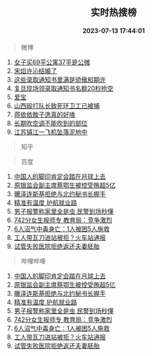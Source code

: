 <div align="center"><h2>实时热搜榜</h2><h4>2023-07-13 17:44:01</h4></div>

> 微博  

1. [女子买69平公寓37平是公摊](https://s.weibo.com/weibo?q=%23%E5%A5%B3%E5%AD%90%E4%B9%B069%E5%B9%B3%E5%85%AC%E5%AF%9337%E5%B9%B3%E6%98%AF%E5%85%AC%E6%91%8A%23&t=31&band_rank=1&Refer=top)<br />
2. [宋焰许沁结婚了](https://s.weibo.com/weibo?q=%23%E5%AE%8B%E7%84%B0%E8%AE%B8%E6%B2%81%E7%BB%93%E5%A9%9A%E4%BA%86%23&t=31&band_rank=2&Refer=top)<br />
3. [这些录取通知书里满是骄傲和期许](https://s.weibo.com/weibo?q=%23%E8%BF%99%E4%BA%9B%E5%BD%95%E5%8F%96%E9%80%9A%E7%9F%A5%E4%B9%A6%E9%87%8C%E6%BB%A1%E6%98%AF%E9%AA%84%E5%82%B2%E5%92%8C%E6%9C%9F%E8%AE%B8%23&t=31&band_rank=3&Refer=top)<br />
4. [复旦现场领录取通知书名额20秒抢空](https://s.weibo.com/weibo?q=%23%E5%A4%8D%E6%97%A6%E7%8E%B0%E5%9C%BA%E9%A2%86%E5%BD%95%E5%8F%96%E9%80%9A%E7%9F%A5%E4%B9%A6%E5%90%8D%E9%A2%9D20%E7%A7%92%E6%8A%A2%E7%A9%BA%23&t=31&band_rank=4&Refer=top)<br />
5. [爱宝](https://s.weibo.com/weibo?q=%E7%88%B1%E5%AE%9D&t=31&band_rank=5&Refer=top)<br />
6. [山西殴打队长致死环卫工已被捕](https://s.weibo.com/weibo?q=%23%E5%B1%B1%E8%A5%BF%E6%AE%B4%E6%89%93%E9%98%9F%E9%95%BF%E8%87%B4%E6%AD%BB%E7%8E%AF%E5%8D%AB%E5%B7%A5%E5%B7%B2%E8%A2%AB%E6%8D%95%23&t=31&band_rank=6&Refer=top)<br />
7. [蒋依依敖子逸真的好嗑](https://s.weibo.com/weibo?q=%E8%92%8B%E4%BE%9D%E4%BE%9D%E6%95%96%E5%AD%90%E9%80%B8%E7%9C%9F%E7%9A%84%E5%A5%BD%E5%97%91&t=31&band_rank=7&Refer=top)<br />
8. [长期吹空调不能吹到的部位](https://s.weibo.com/weibo?q=%23%E9%95%BF%E6%9C%9F%E5%90%B9%E7%A9%BA%E8%B0%83%E4%B8%8D%E8%83%BD%E5%90%B9%E5%88%B0%E7%9A%84%E9%83%A8%E4%BD%8D%23&t=31&band_rank=8&Refer=top)<br />
9. [江苏镇江一飞机坠落泥地中](https://s.weibo.com/weibo?q=%23%E6%B1%9F%E8%8B%8F%E9%95%87%E6%B1%9F%E4%B8%80%E9%A3%9E%E6%9C%BA%E5%9D%A0%E8%90%BD%E6%B3%A5%E5%9C%B0%E4%B8%AD%23&t=31&band_rank=9&Refer=top)<br />

> 知乎  


> 百度  

1. [中国人的脚印肯定会踏在月球上去](https://www.baidu.com/s?wd=%E4%B8%AD%E5%9B%BD%E4%BA%BA%E7%9A%84%E8%84%9A%E5%8D%B0%E8%82%AF%E5%AE%9A%E4%BC%9A%E8%B8%8F%E5%9C%A8%E6%9C%88%E7%90%83%E4%B8%8A%E5%8E%BB&sa=fyb_news&rsv_dl=fyb_news)<br />
2. [原银监会副主席蔡鄂生被控受贿超5亿](https://www.baidu.com/s?wd=%E5%8E%9F%E9%93%B6%E7%9B%91%E4%BC%9A%E5%89%AF%E4%B8%BB%E5%B8%AD%E8%94%A1%E9%84%82%E7%94%9F%E8%A2%AB%E6%8E%A7%E5%8F%97%E8%B4%BF%E8%B6%855%E4%BA%BF&sa=fyb_news&rsv_dl=fyb_news)<br />
3. [曝泽连斯基拒绝与北约秘书长握手](https://www.baidu.com/s?wd=%E6%9B%9D%E6%B3%BD%E8%BF%9E%E6%96%AF%E5%9F%BA%E6%8B%92%E7%BB%9D%E4%B8%8E%E5%8C%97%E7%BA%A6%E7%A7%98%E4%B9%A6%E9%95%BF%E6%8F%A1%E6%89%8B&sa=fyb_news&rsv_dl=fyb_news)<br />
4. [精准有温度 护航就业路](https://www.baidu.com/s?wd=%E7%B2%BE%E5%87%86%E6%9C%89%E6%B8%A9%E5%BA%A6+%E6%8A%A4%E8%88%AA%E5%B0%B1%E4%B8%9A%E8%B7%AF&sa=fyb_news&rsv_dl=fyb_news)<br />
5. [男子报警称家里全是虫 民警到场秒懂](https://www.baidu.com/s?wd=%E7%94%B7%E5%AD%90%E6%8A%A5%E8%AD%A6%E7%A7%B0%E5%AE%B6%E9%87%8C%E5%85%A8%E6%98%AF%E8%99%AB+%E6%B0%91%E8%AD%A6%E5%88%B0%E5%9C%BA%E7%A7%92%E6%87%82&sa=fyb_news&rsv_dl=fyb_news)<br />
6. [742分女生报师专 教育局：竞争激烈](https://www.baidu.com/s?wd=742%E5%88%86%E5%A5%B3%E7%94%9F%E6%8A%A5%E5%B8%88%E4%B8%93+%E6%95%99%E8%82%B2%E5%B1%80%EF%BC%9A%E7%AB%9E%E4%BA%89%E6%BF%80%E7%83%88&sa=fyb_news&rsv_dl=fyb_news)<br />
7. [6人沼气中毒身亡：1人被困5人施救](https://www.baidu.com/s?wd=6%E4%BA%BA%E6%B2%BC%E6%B0%94%E4%B8%AD%E6%AF%92%E8%BA%AB%E4%BA%A1%EF%BC%9A1%E4%BA%BA%E8%A2%AB%E5%9B%B05%E4%BA%BA%E6%96%BD%E6%95%91&sa=fyb_news&rsv_dl=fyb_news)<br />
8. [工人带瓦刀进站被拒？火车站通报](https://www.baidu.com/s?wd=%E5%B7%A5%E4%BA%BA%E5%B8%A6%E7%93%A6%E5%88%80%E8%BF%9B%E7%AB%99%E8%A2%AB%E6%8B%92%EF%BC%9F%E7%81%AB%E8%BD%A6%E7%AB%99%E9%80%9A%E6%8A%A5&sa=fyb_news&rsv_dl=fyb_news)<br />
9. [试管失败医院拒绝返还夫妻胚胎](https://www.baidu.com/s?wd=%E8%AF%95%E7%AE%A1%E5%A4%B1%E8%B4%A5%E5%8C%BB%E9%99%A2%E6%8B%92%E7%BB%9D%E8%BF%94%E8%BF%98%E5%A4%AB%E5%A6%BB%E8%83%9A%E8%83%8E&sa=fyb_news&rsv_dl=fyb_news)<br />

> 哔哩哔哩  

1. [中国人的脚印肯定会踏在月球上去](https://www.baidu.com/s?wd=%E4%B8%AD%E5%9B%BD%E4%BA%BA%E7%9A%84%E8%84%9A%E5%8D%B0%E8%82%AF%E5%AE%9A%E4%BC%9A%E8%B8%8F%E5%9C%A8%E6%9C%88%E7%90%83%E4%B8%8A%E5%8E%BB&sa=fyb_news&rsv_dl=fyb_news)<br />
2. [原银监会副主席蔡鄂生被控受贿超5亿](https://www.baidu.com/s?wd=%E5%8E%9F%E9%93%B6%E7%9B%91%E4%BC%9A%E5%89%AF%E4%B8%BB%E5%B8%AD%E8%94%A1%E9%84%82%E7%94%9F%E8%A2%AB%E6%8E%A7%E5%8F%97%E8%B4%BF%E8%B6%855%E4%BA%BF&sa=fyb_news&rsv_dl=fyb_news)<br />
3. [曝泽连斯基拒绝与北约秘书长握手](https://www.baidu.com/s?wd=%E6%9B%9D%E6%B3%BD%E8%BF%9E%E6%96%AF%E5%9F%BA%E6%8B%92%E7%BB%9D%E4%B8%8E%E5%8C%97%E7%BA%A6%E7%A7%98%E4%B9%A6%E9%95%BF%E6%8F%A1%E6%89%8B&sa=fyb_news&rsv_dl=fyb_news)<br />
4. [精准有温度 护航就业路](https://www.baidu.com/s?wd=%E7%B2%BE%E5%87%86%E6%9C%89%E6%B8%A9%E5%BA%A6+%E6%8A%A4%E8%88%AA%E5%B0%B1%E4%B8%9A%E8%B7%AF&sa=fyb_news&rsv_dl=fyb_news)<br />
5. [男子报警称家里全是虫 民警到场秒懂](https://www.baidu.com/s?wd=%E7%94%B7%E5%AD%90%E6%8A%A5%E8%AD%A6%E7%A7%B0%E5%AE%B6%E9%87%8C%E5%85%A8%E6%98%AF%E8%99%AB+%E6%B0%91%E8%AD%A6%E5%88%B0%E5%9C%BA%E7%A7%92%E6%87%82&sa=fyb_news&rsv_dl=fyb_news)<br />
6. [742分女生报师专 教育局：竞争激烈](https://www.baidu.com/s?wd=742%E5%88%86%E5%A5%B3%E7%94%9F%E6%8A%A5%E5%B8%88%E4%B8%93+%E6%95%99%E8%82%B2%E5%B1%80%EF%BC%9A%E7%AB%9E%E4%BA%89%E6%BF%80%E7%83%88&sa=fyb_news&rsv_dl=fyb_news)<br />
7. [6人沼气中毒身亡：1人被困5人施救](https://www.baidu.com/s?wd=6%E4%BA%BA%E6%B2%BC%E6%B0%94%E4%B8%AD%E6%AF%92%E8%BA%AB%E4%BA%A1%EF%BC%9A1%E4%BA%BA%E8%A2%AB%E5%9B%B05%E4%BA%BA%E6%96%BD%E6%95%91&sa=fyb_news&rsv_dl=fyb_news)<br />
8. [工人带瓦刀进站被拒？火车站通报](https://www.baidu.com/s?wd=%E5%B7%A5%E4%BA%BA%E5%B8%A6%E7%93%A6%E5%88%80%E8%BF%9B%E7%AB%99%E8%A2%AB%E6%8B%92%EF%BC%9F%E7%81%AB%E8%BD%A6%E7%AB%99%E9%80%9A%E6%8A%A5&sa=fyb_news&rsv_dl=fyb_news)<br />
9. [试管失败医院拒绝返还夫妻胚胎](https://www.baidu.com/s?wd=%E8%AF%95%E7%AE%A1%E5%A4%B1%E8%B4%A5%E5%8C%BB%E9%99%A2%E6%8B%92%E7%BB%9D%E8%BF%94%E8%BF%98%E5%A4%AB%E5%A6%BB%E8%83%9A%E8%83%8E&sa=fyb_news&rsv_dl=fyb_news)<br />
